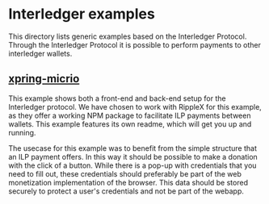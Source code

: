 # Interledger examples

This directory lists generic examples based on the Interledger Protocol. Through the Interledger Protocol it is possible to perform payments to other interledger wallets.

## [xpring-micrio](https://github.com/Q42/GrantForTheWeb.MicrioConcepts/tree/main/examples/interledger/xpring-micrio)

This example shows both a front-end and back-end setup for the Interledger protocol. We have chosen to work with RippleX for this example, as they offer a working NPM package to facilitate ILP payments between wallets. This example features its own readme, which will get you up and running.

The usecase for this example was to benefit from the simple structure that an ILP payment offers. In this way it should be possible to make a donation with the click of a button. While there is a pop-up with credentials that you need to fill out, these credentials should preferably be part of the web monetization implementation of the browser. This data should be stored securely to protect a user's credentials and not be part of the webapp.

